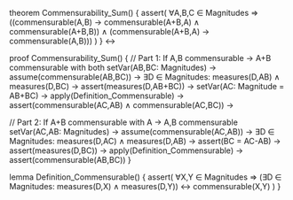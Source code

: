 theorem Commensurability_Sum() {
  assert(
    ∀A,B,C ∈ Magnitudes ⇒ 
    ((commensurable(A,B) → commensurable(A+B,A) ∧ commensurable(A+B,B)) ∧
    (commensurable(A+B,A) → commensurable(A,B)))
  )
} ↔

proof Commensurability_Sum() {
  // Part 1: If A,B commensurable → A+B commensurable with both
  setVar(AB,BC: Magnitudes) →
  assume(commensurable(AB,BC)) →
  ∃D ∈ Magnitudes: measures(D,AB) ∧ measures(D,BC) →
  assert(measures(D,AB+BC)) →
  setVar(AC: Magnitude = AB+BC) →
  apply(Definition_Commensurable) →
  assert(commensurable(AC,AB) ∧ commensurable(AC,BC)) →

  // Part 2: If A+B commensurable with A → A,B commensurable
  setVar(AC,AB: Magnitudes) →
  assume(commensurable(AC,AB)) →
  ∃D ∈ Magnitudes: measures(D,AC) ∧ measures(D,AB) →
  assert(BC = AC-AB) →
  assert(measures(D,BC)) →
  apply(Definition_Commensurable) →
  assert(commensurable(AB,BC))
}

lemma Definition_Commensurable() {
  assert(
    ∀X,Y ∈ Magnitudes ⇒
    (∃D ∈ Magnitudes: measures(D,X) ∧ measures(D,Y)) ↔ commensurable(X,Y)
  )
}